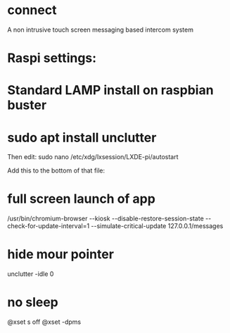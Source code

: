 # connect
A non intrusive touch screen messaging based intercom system

# Raspi settings:
# Standard LAMP install on raspbian buster
# sudo apt install unclutter

Then edit:
sudo nano /etc/xdg/lxsession/LXDE-pi/autostart

Add this to the bottom of that file:

# full screen launch of app
/usr/bin/chromium-browser --kiosk --disable-restore-session-state --check-for-update-interval=1 --simulate-critical-update 127.0.0.1/messages

# hide mour pointer
unclutter -idle 0

# no sleep
@xset s off
@xset -dpms
